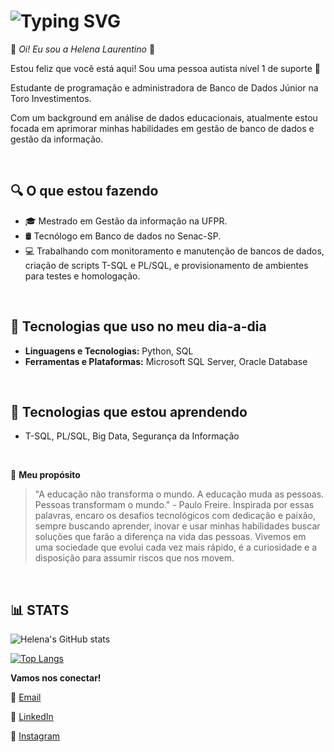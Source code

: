 # ![Typing SVG](https://readme-typing-svg.demolab.com?font=Fira+Code&weight=500&size=21&duration=4000&pause=1000&color=EB72A5&center=true&vCenter=true&width=435&lines=Administradora+de+Banco+de+Dados;Estudando+de+Programação;Entusiasta+de+Gest%C3%A3o+da+Informa%C3%A7%C3%A3o)


🌸 _Oi! Eu sou a Helena Laurentino_ 🌸

Estou feliz que você está aqui! Sou uma pessoa autista nível 1 de suporte 🧩 

Estudante de programação e administradora de Banco de Dados Júnior na Toro Investimentos. 

Com um background em análise de dados educacionais, atualmente estou focada em aprimorar minhas habilidades em gestão de banco de dados e gestão da informação.

&nbsp;

## 🔍 **O que estou fazendo**
- 🎓 Mestrado em Gestão da informação na UFPR.
- 🛢 Tecnólogo em Banco de dados no Senac-SP.
- 💻 Trabalhando com monitoramento e manutenção de bancos de dados, criação de scripts T-SQL e PL/SQL, e provisionamento de ambientes para testes e homologação.

&nbsp;

## 🚀 **Tecnologias que uso no meu dia-a-dia**
- **Linguagens e Tecnologias:** Python, SQL
- **Ferramentas e Plataformas:** Microsoft SQL Server, Oracle Database

&nbsp;

## 📘 **Tecnologias que estou aprendendo**
- T-SQL, PL/SQL, Big Data, Segurança da Informação

&nbsp;

🦋 **Meu propósito**
> "A educação não transforma o mundo. A educação muda as pessoas. Pessoas transformam o mundo." - Paulo Freire. Inspirada por essas palavras, encaro os desafios tecnológicos com dedicação e paixão, sempre buscando aprender, inovar e usar minhas habilidades buscar soluções que farão a diferença na vida das pessoas. Vivemos em uma sociedade que evolui cada vez mais rápido, é a curiosidade e a disposição para assumir riscos que nos movem.

&nbsp;

## 📊 STATS

![Helena's GitHub stats](https://github-readme-stats.vercel.app/api?username=HelenaLaurentino&show_icons=true&theme=omni)

[![Top Langs](https://github-readme-stats.vercel.app/api/top-langs/?username=HelenaLaurentino)](https://github.com/HelenaLaurentino/github-readme-stats)

**Vamos nos conectar!**

📧 [Email](mailto:helenalaurentinoo@gmail.com)

🔗 [LinkedIn](https://www.linkedin.com/in/helena-laurentino)

📸 [Instagram](https://www.instagram.com/lenalaurentino)
